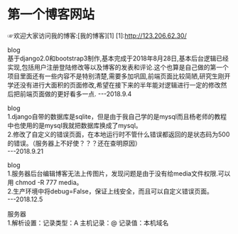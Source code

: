 # 第一个博客网站

☞欢迎大家访问我的博客:[我的博客][1]
[1]:http://123.206.62.30/

blog<br/>
基于django2.0和bootstrap3制作,基本完成于2018年8月28日,基本后台逻辑已经实现,包括用户注册登陆修改等以及博客的发表和评论.这个也算是自己做的第一个项目里面还有一些内容不是特别清楚,需要多加巩固,前端页面比较简陋,研究生刚开学还没有进行大面积的页面修改,希望在接下来的半年能对逻辑进行一定的修改然后把前端页面做的更好看多一点.                    ---2018.9.4

blog<br/>
1.django自带的数据库是sqlite，但是由于我自己学的是mysql而且杨老师的教程中也使用的是mysql我就把数据库换成了mysql。<br/>
2.修改了自定义的错误页面，在本地运行时不管什么错误都返回的是状态码为500的错误。（服务器上不好使？？？还在查明原因）<br/>
                                  ---2018.9.21

blog<br/>
1.服务器后台编辑博客无法上传图片，发现问题是由于没有给media文件权限.可以用 chmod -R 777 media。<br/>
2.生产环境中将debug=False，保证上线安全，而且可以自定义错误页面。<br/>
                                  ---2018.12.5

服务器<br/>
1.解析设置：记录类型：A 
           主机记录：@
           记录值：本机域名
           
